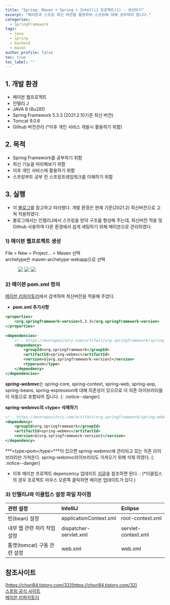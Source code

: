 ```yaml
---
title: "Spring: Maven + Spring + IntelliJ 프로젝트(1) - 생성하기"
excerpt: "메이븐과 스프링 최신 버전을 활용하여 스프링에 대해 공부하려 합니다."
categories:
  - SpringFramework
tags:
  - java
  - spring
  - backend
  - maven
author_profile: false
toc: true
toc_label: ""
---
```


## 1. 개발 환경
- 메이븐 웹프로젝트
- 인텔리 J
- JAVA 8 (8u281)
- Spring Framework 5.3.3 (2021.2.10기준 최신 버전)
- Tomcat 9.0.6
- Github 버전관리 (*이후 개인 서비스 개발시 활용하기 위함)

## 2. 목적
- Spring Framework를 공부하기 위함
- 최신 기능을 따라해보기 위함
- 이후 개인 서비스에 활용하기 위함
- 스프링부트 공부 전 스프링프레임워크를 이해하기 위함

## 3. 실행
- 이 [블로그](https://chori84.tistory.com/32)를 참고하고 따라했다. 개발 환경은 현재 기준(2021.2) 최신버전으로 고쳐 적용하였다.<br>
- 블로그에서는 인텔리J에서 스프링을 받아 구조를 형성해 주는데, 최신버전 적용 및 Github 사용하여 다른 환경에서 쉽게 세팅하기 위해 메이븐으로 관리하였다.

### 1) 메이븐 웹프로젝트 생성
File > New > Project... > Maven 선택 <br>
archetype은 maven-archetype-webapp으로 선택

<figure class="half">
  <a href="{{ site.baseurl }}/assets/images/spring/maven-project1.png"><img src="{{ site.baseurl }}/assets/images/spring/maven-project1.png"></a>
  <a href="{{ site.baseurl }}/assets/images/spring/maven-project2.png"><img src="{{ site.baseurl }}/assets/images/spring/maven-project2.png"></a>
  <a href="{{ site.baseurl }}/assets/images/spring/maven-project3.png"><img src="{{ site.baseurl }}/assets/images/spring/maven-project3.png"></a>
</figure>

### 2) 메이븐 pom.xml 정의

[메이븐 리파지토리](https://mvnrepository.com/artifact/org.springframework/spring-webmvc/5.3.3)에서 검색하여 최신버전을 적용해 주었다.


- **pom.xml 추가사항**

```xml
<properties>
    <org.springframework-version>5.3.3</org.springframework-version>
</properties>
    
<dependencies>
    <!-- https://mvnrepository.com/artifact/org.springframework/spring-webmvc -->
    <dependency>
        <groupId>org.springframework</groupId>
        <artifactId>spring-webmvc</artifactId>
        <version>${org.springframework-version}</version>
        <type>pom</type>
    </dependency>
</dependencies>
```

***spring-webmvc***는 spring-core, spring-context, spring-web, spring-aop, spring-beans, spring-expression에 대해 의존성이 있으므로 이 의존 라이브러리들이 자동으로 포함되어 집니다.
{: .notice--danger}

**spring-webmvc의 \<type> 삭제하기**
```xml
<!-- https://mvnrepository.com/artifact/org.springframework/spring-webmvc -->
<dependency>
    <groupId>org.springframework</groupId>
    <artifactId>spring-webmvc</artifactId>
    <version>${org.springframework-version}</version>
</dependency>
```

***\<type>pom\</type>***이 있으면 spring-webmvc에 관리되고 있는 의존 라이브러리만 가져온다. spring-webmvc라이브러리도 가져오기 위해 삭제 하였다.
{: .notice--danger}

- 이후 메이븐 프로젝트 depencency 업데이트 [이글](https://shydev.tistory.com/5)을 참조하면 된다.
  :  (*이클립스의 경우 프로젝트 마우스 오른쪽 클릭하면 메이븐 업데이트가 있다.)

### 3) 인텔리J와 이클립스 설정 파일 차이점 

| 관련 설정	                | IntelliJ              | 	Eclipse             |
|:--------------------------|:----------------------|:----------------------|
| 빈(bean) 설정	            | applicationContext.xml| root-context.xml      |
| 내부 웹 관련 처리 작업 설정	| dispatcher-servlet.xml| servlet-context.xml   |
| 톰캣(tomcat) 구동 관련 설정| web.xml	            | web.xml               |

## 참조사이트
[https://chori84.tistory.com/32](https://chori84.tistory.com/32) <br>
[스프링 공식 사이트](https://spring.io/projects/spring-framework) <br>
[메이븐 리파지토리](https://mvnrepository.com/)





